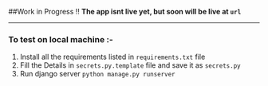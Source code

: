 ##Work in Progress !!
**The app isnt live yet, but soon will be live at `url`**

----------
### To test on local machine :-
 1. Install all the requirements listed in `requirements.txt` file
 2. Fill the Details in `secrets.py.template` file and save it as `secrets.py`
 3. Run django server `python manage.py runserver`